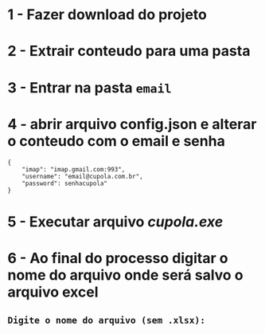 # 1 - Fazer download do projeto
# 2 - Extrair conteudo para uma pasta
# 3 - Entrar na pasta `email`
# 4 - abrir arquivo config.json e alterar o conteudo com o email e senha

```
{
    "imap": "imap.gmail.com:993",
    "username": "email@cupola.com.br",
    "password": senhacupola"
}
```

# 5 - Executar arquivo *cupola.exe*
# 6 - Ao final do processo digitar o nome do arquivo onde será salvo o arquivo excel
## `Digite o nome do arquivo (sem .xlsx):`